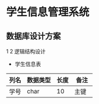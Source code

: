 # 学生信息管理系统
## 数据库设计方案
1
2 逻辑结构设计
- 学生信息表

| 列名 | 数据类型 | 长度 | 备注 |
|------|--------|------|------|
| 学号 | char    | 10  |主键  |


